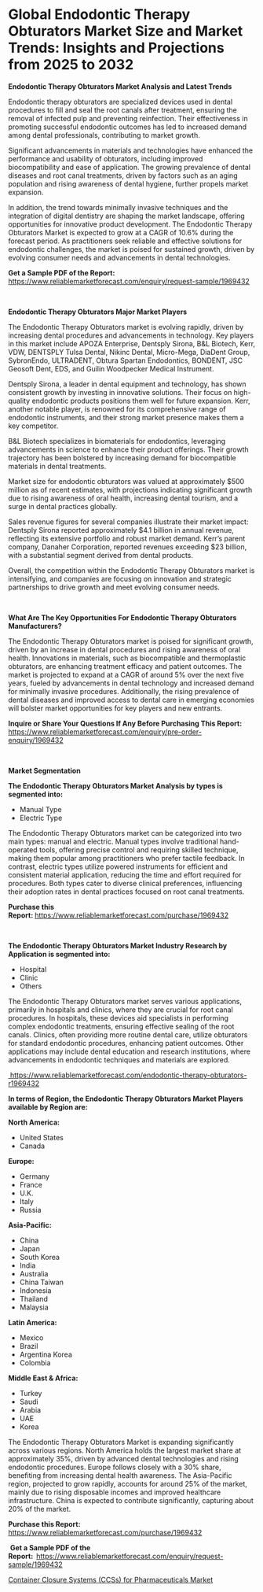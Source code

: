 <p><h1>Global Endodontic Therapy Obturators Market Size and Market Trends: Insights and Projections from 2025 to 2032</h1></p><p><strong>Endodontic Therapy Obturators Market Analysis and Latest Trends</strong></p>
<p><p>Endodontic therapy obturators are specialized devices used in dental procedures to fill and seal the root canals after treatment, ensuring the removal of infected pulp and preventing reinfection. Their effectiveness in promoting successful endodontic outcomes has led to increased demand among dental professionals, contributing to market growth.</p><p>Significant advancements in materials and technologies have enhanced the performance and usability of obturators, including improved biocompatibility and ease of application. The growing prevalence of dental diseases and root canal treatments, driven by factors such as an aging population and rising awareness of dental hygiene, further propels market expansion. </p><p>In addition, the trend towards minimally invasive techniques and the integration of digital dentistry are shaping the market landscape, offering opportunities for innovative product development. The Endodontic Therapy Obturators Market is expected to grow at a CAGR of 10.6% during the forecast period. As practitioners seek reliable and effective solutions for endodontic challenges, the market is poised for sustained growth, driven by evolving consumer needs and advancements in dental technologies.</p></p>
<p><strong>Get a Sample PDF of the Report:&nbsp;</strong> <a href="https://www.reliablemarketforecast.com/enquiry/request-sample/1969432?utm_campaign=3049&utm_medium=2&utm_source=Github&utm_content=ia&utm_term=05032025&utm_id=endodontic-therapy-obturators">https://www.reliablemarketforecast.com/enquiry/request-sample/1969432</a></p>
<p>&nbsp;</p>
<p><strong>Endodontic Therapy Obturators Major Market Players</strong></p>
<p><p>The Endodontic Therapy Obturators market is evolving rapidly, driven by increasing dental procedures and advancements in technology. Key players in this market include APOZA Enterprise, Dentsply Sirona, B&L Biotech, Kerr, VDW, DENTSPLY Tulsa Dental, Nikinc Dental, Micro-Mega, DiaDent Group, SybronEndo, ULTRADENT, Obtura Spartan Endodontics, BONDENT, JSC Geosoft Dent, EDS, and Guilin Woodpecker Medical Instrument.</p><p>Dentsply Sirona, a leader in dental equipment and technology, has shown consistent growth by investing in innovative solutions. Their focus on high-quality endodontic products positions them well for future expansion. Kerr, another notable player, is renowned for its comprehensive range of endodontic instruments, and their strong market presence makes them a key competitor.</p><p>B&L Biotech specializes in biomaterials for endodontics, leveraging advancements in science to enhance their product offerings. Their growth trajectory has been bolstered by increasing demand for biocompatible materials in dental treatments.</p><p>Market size for endodontic obturators was valued at approximately $500 million as of recent estimates, with projections indicating significant growth due to rising awareness of oral health, increasing dental tourism, and a surge in dental practices globally. </p><p>Sales revenue figures for several companies illustrate their market impact: Dentsply Sirona reported approximately $4.1 billion in annual revenue, reflecting its extensive portfolio and robust market demand. Kerr’s parent company, Danaher Corporation, reported revenues exceeding $23 billion, with a substantial segment derived from dental products.</p><p>Overall, the competition within the Endodontic Therapy Obturators market is intensifying, and companies are focusing on innovation and strategic partnerships to drive growth and meet evolving consumer needs.</p></p>
<p>&nbsp;</p>
<p><strong>What Are The Key Opportunities For Endodontic Therapy Obturators Manufacturers?</strong></p>
<p><p>The Endodontic Therapy Obturators market is poised for significant growth, driven by an increase in dental procedures and rising awareness of oral health. Innovations in materials, such as biocompatible and thermoplastic obturators, are enhancing treatment efficacy and patient outcomes. The market is projected to expand at a CAGR of around 5% over the next five years, fueled by advancements in dental technology and increased demand for minimally invasive procedures. Additionally, the rising prevalence of dental diseases and improved access to dental care in emerging economies will bolster market opportunities for key players and new entrants.</p></p>
<p><strong>Inquire or Share Your Questions If Any Before Purchasing This Report:</strong> <a href="https://www.reliablemarketforecast.com/enquiry/pre-order-enquiry/1969432?utm_campaign=3049&utm_medium=2&utm_source=Github&utm_content=ia&utm_term=05032025&utm_id=endodontic-therapy-obturators">https://www.reliablemarketforecast.com/enquiry/pre-order-enquiry/1969432</a></p>
<p>&nbsp;</p>
<p><strong>Market Segmentation</strong></p>
<p><strong>The Endodontic Therapy Obturators Market Analysis by types is segmented into:</strong></p>
<p><ul><li>Manual Type</li><li>Electric Type</li></ul></p>
<p><p>The Endodontic Therapy Obturators market can be categorized into two main types: manual and electric. Manual types involve traditional hand-operated tools, offering precise control and requiring skilled technique, making them popular among practitioners who prefer tactile feedback. In contrast, electric types utilize powered instruments for efficient and consistent material application, reducing the time and effort required for procedures. Both types cater to diverse clinical preferences, influencing their adoption rates in dental practices focused on root canal treatments.</p></p>
<p><strong>Purchase this Report:&nbsp;</strong><a href="https://www.reliablemarketforecast.com/purchase/1969432?utm_campaign=3049&utm_medium=2&utm_source=Github&utm_content=ia&utm_term=05032025&utm_id=endodontic-therapy-obturators">https://www.reliablemarketforecast.com/purchase/1969432</a></p>
<p>&nbsp;</p>
<p><strong>The Endodontic Therapy Obturators Market Industry Research by Application is segmented into:</strong></p>
<p><ul><li>Hospital</li><li>Clinic</li><li>Others</li></ul></p>
<p><p>The Endodontic Therapy Obturators market serves various applications, primarily in hospitals and clinics, where they are crucial for root canal procedures. In hospitals, these devices aid specialists in performing complex endodontic treatments, ensuring effective sealing of the root canals. Clinics, often providing more routine dental care, utilize obturators for standard endodontic procedures, enhancing patient outcomes. Other applications may include dental education and research institutions, where advancements in endodontic techniques and materials are explored.</p></p>
<p><a href="https://www.reliablemarketforecast.com/endodontic-therapy-obturators-r1969432?utm_campaign=3049&utm_medium=2&utm_source=Github&utm_content=ia&utm_term=05032025&utm_id=endodontic-therapy-obturators">&nbsp;https://www.reliablemarketforecast.com/endodontic-therapy-obturators-r1969432</a></p>
<p><strong>In terms of Region, the Endodontic Therapy Obturators Market Players available by Region are:</strong></p>
<p>
    <p> <strong> North America: </strong>
        <ul>
            <li>United States</li>
            <li>Canada</li>
        </ul>
        </p> 
    <p> <strong> Europe: </strong>
        <ul>
            <li>Germany</li>
            <li>France</li>
            <li>U.K.</li>
            <li>Italy</li>
            <li>Russia</li>
        </ul>
        </p> 
    <p> <strong> Asia-Pacific: </strong>
        <ul>
            <li>China</li>
            <li>Japan</li>
            <li>South Korea</li>
            <li>India</li>
            <li>Australia</li>
            <li>China Taiwan</li>
            <li>Indonesia</li>
            <li>Thailand</li>
            <li>Malaysia</li>
        </ul>
        </p> 
    <p> <strong> Latin America: </strong>
        <ul>
            <li>Mexico</li>
            <li>Brazil</li>
            <li>Argentina Korea</li>
            <li>Colombia</li>
        </ul>
        </p> 
    <p> <strong> Middle East & Africa: </strong>
        <ul>
            <li>Turkey</li>
            <li>Saudi</li>
            <li>Arabia</li>
            <li>UAE</li>
            <li>Korea</li>
        </ul>
    </p>
    </p>
<p><p>The Endodontic Therapy Obturators Market is expanding significantly across various regions. North America holds the largest market share at approximately 35%, driven by advanced dental technologies and rising endodontic procedures. Europe follows closely with a 30% share, benefiting from increasing dental health awareness. The Asia-Pacific region, projected to grow rapidly, accounts for around 25% of the market, mainly due to rising disposable incomes and improved healthcare infrastructure. China is expected to contribute significantly, capturing about 20% of the market.</p></p>
<p><strong>Purchase this Report: </strong><a href="https://www.reliablemarketforecast.com/purchase/1969432?utm_campaign=3049&utm_medium=2&utm_source=Github&utm_content=ia&utm_term=05032025&utm_id=endodontic-therapy-obturators">https://www.reliablemarketforecast.com/purchase/1969432</a></p>
<p>&nbsp;<strong>Get a Sample PDF of the Report:&nbsp;&nbsp;</strong><a href="https://www.reliablemarketforecast.com/enquiry/request-sample/1969432?utm_campaign=3049&utm_medium=2&utm_source=Github&utm_content=ia&utm_term=05032025&utm_id=endodontic-therapy-obturators">https://www.reliablemarketforecast.com/enquiry/request-sample/1969432</a></p>
<p><strong></strong></p>
<p><p><a href="https://github.com/abantolemox08/Market-Research-Report-List-1/blob/main/container-closure-systems-ccss-for-pharmaceuticals-market.md?utm_campaign=3049&utm_medium=2&utm_source=Github&utm_content=ia&utm_term=05032025&utm_id=endodontic-therapy-obturators">Container Closure Systems (CCSs) for Pharmaceuticals Market</a></p></p>